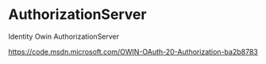 # AuthorizationServer
Identity Owin AuthorizationServer

https://code.msdn.microsoft.com/OWIN-OAuth-20-Authorization-ba2b8783

